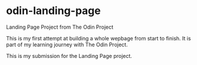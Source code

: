 # odin-landing-page
Landing Page Project from The Odin Project

This is my first attempt at building a whole wepbage from start to finish. It is part of my learning journey with The Odin Project.

This is my submission for the Landing Page project.